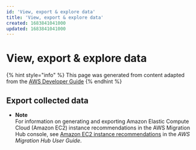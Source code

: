 ```yaml
---
id: 'View, export & explore data'
title: 'View, export & explore data'
created: 1683841041000
updated: 1683841041000
---
```

# View, export & explore data

{% hint style="info" %}
This page was generated from content adapted from the [AWS Developer Guide](https://github.com/awsdocs/amazon-application-discovery-user-guide.git)
{% endhint %}

## Export collected data

- **Note**  
For information on generating and exporting Amazon Elastic Compute Cloud \(Amazon EC2\) instance recommendations in the AWS Migration Hub console, see [Amazon EC2 instance recommendations](https://docs.aws.amazon.com/migrationhub/latest/ugec2-recommendations.html) in the *AWS Migration Hub User Guide*\.

